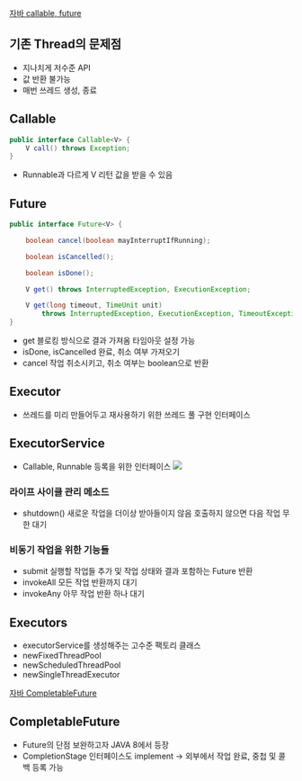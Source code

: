 [자바 callable, future](https://mangkyu.tistory.com/259)
## 기존 Thread의 문제점
- 지나치게 저수준 API
- 값 반환 불가능
- 매번 쓰레드 생성, 종료
## Callable
```java
public interface Callable<V> {
	V call() throws Exception;
}
```
- Runnable과 다르게 V 리턴 값을 받을 수 있음
## Future
```java
public interface Future<V> {

    boolean cancel(boolean mayInterruptIfRunning);

    boolean isCancelled();

    boolean isDone();

    V get() throws InterruptedException, ExecutionException;

    V get(long timeout, TimeUnit unit)
        throws InterruptedException, ExecutionException, TimeoutException;
}
```
- get
  블로킹 방식으로 결과 가져옴
  타임아웃 설정 가능
- isDone, isCancelled
  완료, 취소 여부 가져오기
- cancel
  작업 취소시키고, 취소 여부는 boolean으로 반환
## Executor
- 쓰레드를 미리 만들어두고 재사용하기 위한 쓰레드 풀 구현 인터페이스
## ExecutorService
- Callable, Runnable 등록을 위한 인터페이스
![](https://blog.kakaocdn.net/dn/bcGfch/btrGEhU3Y4W/owqnKjYucjVNZDu4TwEdZ0/img.gif)
### 라이프 사이클 관리 메소드
- shutdown()
  새로운 작업을 더이상 받아들이지 않음
  호출하지 않으면 다음 작업 무한 대기
### 비동기 작업을 위한 기능들
- submit
  실행할 작업들 추가 및 작업 상태와 결과 포함하는 Future 반환
- invokeAll
  모든 작업 반환까지 대기
- invokeAny
  아무 작업 반환 하나 대기
## Executors
- executorService를 생성해주는 고수준 팩토리 클래스
- newFixedThreadPool
- newScheduledThreadPool
- newSingleThreadExecutor

[자바 CompletableFuture](https://mangkyu.tistory.com/263)
## CompletableFuture
- Future의 단점 보완하고자 JAVA 8에서 등장
- CompletionStage 인터페이스도 implement -> 외부에서 작업 완료, 중첩 및 콜백 등록 가능
